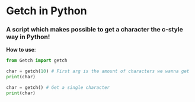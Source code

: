 # Getch in Python
### A script which makes possible to get a character the c-style way in Python!

**How to use**:<br>
```Python
from Getch import getch

char = getch(10) # First arg is the amount of characters we wanna get
print(char)

char = getch() # Get a single character
print(char)
```
